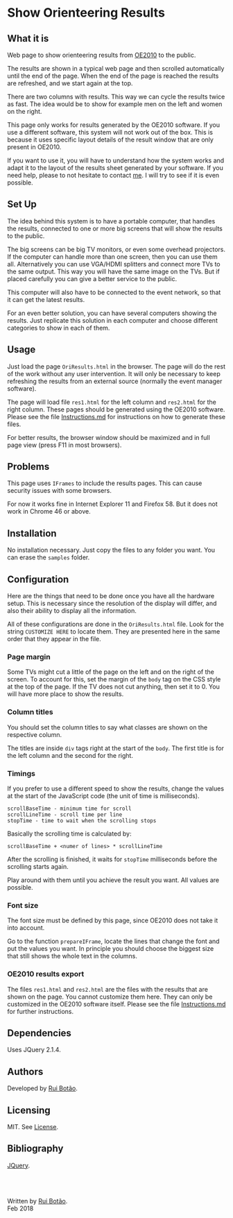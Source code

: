 <!-- View this file with a Markdown editor (eg: http://markdownedit.com) -->
# Show Orienteering Results


## What it is
Web page to show orienteering results from [OE2010][OE2010] to the public.

The results are shown in a typical web page and then scrolled automatically until the end of the page. When the end of the page is reached the results are refreshed, and we start again at the top.

There are two columns with results. This way we can cycle the results twice as fast. The idea would be to show for example men on the left and women on the right.

This page only works for results generated by the OE2010 software. If you use a different software, this system will not work out of the box. This is because it uses specific layout details of the result window that are only present in OE2010.

If you want to use it, you will have to understand how the system works and adapt it to the layout of the results sheet generated by your software. If you need help, please to not hesitate to contact [me][rui]. I will try to see if it is even possible.


## Set Up
The idea behind this system is to have a portable computer, that handles the results, connected to one or more big screens that will show the results to the public.

The big screens can be big TV monitors, or even some overhead projectors. If the computer can handle more than one screen, then you can use them all. Alternatively you can use VGA/HDMI splitters and connect more TVs to the same output. This way you will have the same image on the TVs. But if placed carefully you can give a better service to the public.

This computer will also have to be connected to the event network, so that it can get the latest results.

For an even better solution, you can have several computers showing the results. Just replicate this solution in each computer and choose different categories to show in each of them.


## Usage
Just load the page `OriResults.html` in the browser. The page will do the rest of the work without any user intervention. It will only be necessary to keep refreshing the results from an external source (normally the event manager software). 

The page will load file `res1.html` for the left column and `res2.html` for the right column. These pages should be generated using the OE2010 software. Please see the file [Instructions.md] for instructions on how to generate these files.

For better results, the browser window should be maximized and in full page view (press F11 in most browsers).


## Problems
This page uses `IFrames` to include the results pages. This can cause security issues with some browsers.

For now it works fine in Internet Explorer 11 and Firefox 58. But it does not work in Chrome 46 or above.


## Installation
No installation necessary. Just copy the files to any folder you want. You can erase the `samples` folder.


## Configuration
Here are the things that need to be done once you have all the hardware setup. This is necessary since the resolution of the display will differ, and also their ability to display all the information.

All of these configurations are done in the `OriResults.html` file. Look for the string `CUSTOMIZE HERE` to locate them. They are presented here in the same order that they appear in the file.

### Page margin
Some TVs might cut a little of the page on the left and on the right of the screen. To account for this, set the margin of the `body` tag on the CSS style at the top of the page. If the TV does not cut anything, then set it to 0. You will have more place to show the results.

### Column titles
You should set the column titles to say what classes are shown on the respective column.

The titles are inside `div` tags right at the start of the `body`. The first title is for the left column and the second for the right.

### Timings
If you prefer to use a different speed to show the results, change the values at the start of the JavaScript code (the unit of time is milliseconds).

    scrollBaseTime - minimum time for scroll
    scrollLineTime - scroll time per line
    stopTime - time to wait when the scrolling stops

Basically the scrolling time is calculated by:

    scrollBaseTime + <numer of lines> * scrollLineTime
    
After the scrolling is finished, it waits for `stopTime` milliseconds before the scrolling starts again.
  
Play around with them until you achieve the result you want. All values are possible.

### Font size
The font size must be defined by this page, since OE2010 does not take it into account.

Go to the function `prepareIFrame`, locate the lines that change the font and put the values you want. In principle you should choose the biggest size that still shows the whole text in the columns.

### OE2010 results export
The files `res1.html` and `res2.html` are the files with the results that are shown on the page. You cannot customize them here. They can only be customized in the OE2010 software itself. Please see the file [Instructions.md] for further instructions.


## Dependencies
Uses JQuery 2.1.4.




## Authors
Developed by [Rui Botão][rui].


## Licensing
MIT. See [License][License].


## Bibliography
[JQuery][jquery].




<br><br><br>
Written by [Rui Botão][rui].<br>
Feb 2018


[rui]: mailto:rui@ruibotao.com "Rui"
[jquery]: http://jquery.com/  "JQuery"
[OE2010]: http://www.sportsoftware.de/ "OE2010"
[Instructions.md]: Instructions.md "Instructions"
[License]: LICENSE "License"
